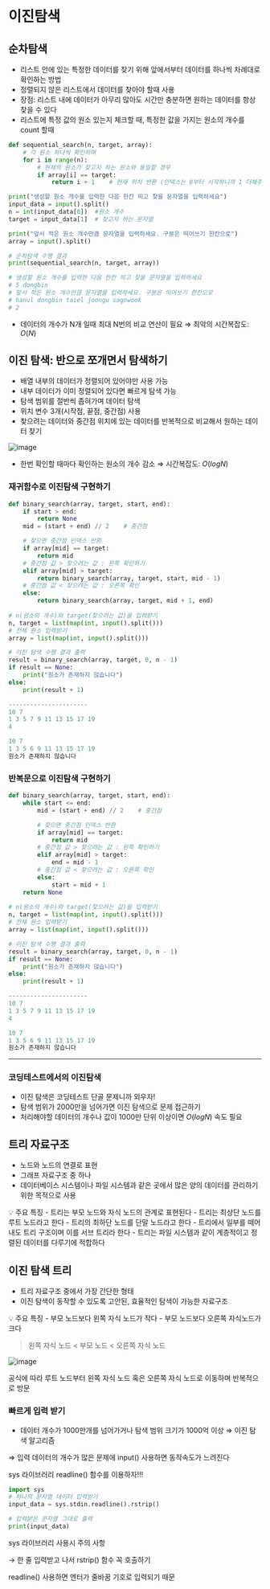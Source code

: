 # 이진탐색

## 순차탐색

- 리스트 안에 있는 특정한 데이터를 찾기 위해 앞에서부터 데이터를 하나씩 차례대로 확인하는 방법
- 정렬되지 않은 리스트에서 데이터를 찾아야 할때 사용
- 장점: 리스트 내에 데이터가 아무리 많아도 시간만 충분하면 원하는 데이터를 항상 찾을 수 있다
- 리스트에 특정 값의 원소 있는지 체크할 때, 특정한 값을 가지는 원소의 개수를 count 할때

```python
def sequential_search(n, target, array):
    # 각 원소 하나씩 확인하며
    for i in range(n):
        # 현재의 원소가 찾고자 하는 원소와 동일할 경우
        if array[i] == target:
            return i + 1    # 현재 위치 반환 (인덱스는 0부터 시작하니까 1 더해주기)

print("생성할 원소 개수를 입력한 다음 한칸 띄고 찾을 문자열을 입력하세요")
input_data = input().split()
n = int(input_data[0])  #원소 개수
target = input_data[1]  # 찾고자 하는 문자열

print("앞서 적은 원소 개수만큼 문자열을 입력하세요. 구분은 띄어쓰기 한칸으로")
array = input().split()

# 순차탐색 수행 결과 
print(sequential_search(n, target, array))

# 생성할 원소 개수를 입력한 다음 한칸 띄고 찾을 문자열을 입력하세요
# 5 dongbin
# 앞서 적은 원소 개수만큼 문자열을 입력하세요. 구분은 띄어쓰기 한칸으로
# hanul dongbin taiel joongu sagnwook
# 2
```

- 데이터의 개수가 N개 일때 최대 N번의 비교 연산이 필요 ⇒ 최악의 시간복잡도: $O(N)$

## 이진 탐색: 반으로 쪼개면서 탐색하기

- 배열 내부의 데이터가 정렬되어 있어야만 사용 가능
- 내부 데이터가 이미 정렬되어 있다면 빠르게 탐색 가능
- 탐색 범위를 절반씩 좁혀가며 데이터 탐색
- 위치 변수 3개(시작점, 끝점, 중간점) 사용
- 찾으려는 데이터와 중간점 위치에 있는 데이터를 반복적으로 비교해서 원하는 데이터 찾기

![image](https://github.com/SujinKim1127/Algorithm/assets/58413633/49f1b569-c276-48b4-b814-0dc84ca85b81)

- 한번 확인할 때마다 확인하는 원소의 개수 감소 ⇒ 시간복잡도: $O(logN)$

### 재귀함수로 이진탐색 구현하기

```python
def binary_search(array, target, start, end):
    if start > end:
        return None
    mid = (start + end) // 2    # 중간점

    # 찾으면 중간점 인덱스 반환
    if array[mid] == target:
        return mid
    # 중간점 값 > 찾으려는 값 : 왼쪽 확인하기
    elif array[mid] > target:
        return binary_search(array, target, start, mid - 1)
    # 중간점 값 < 찾으려는 값 : 오른쪽 확인
    else:
        return binary_search(array, target, mid + 1, end)
    
# n(원소의 개수)와 target(찾으려는 값)을 입력받기
n, target = list(map(int, input().split()))
# 전체 원소 입력받기
array = list(map(int, input().split()))

# 이진 탐색 수행 결과 출력
result = binary_search(array, target, 0, n - 1)
if result == None:
    print("원소가 존재하지 않습니다")
else: 
    print(result + 1)

----------------------
10 7
1 3 5 7 9 11 13 15 17 19
4

10 7
1 3 5 6 9 11 13 15 17 19
원소가 존재하지 않습니다
```

### 반복문으로 이진탐색 구현하기

```python
def binary_search(array, target, start, end):
    while start <= end:
        mid = (start + end) // 2    # 중간점

        # 찾으면 중간점 인덱스 반환
        if array[mid] == target:
            return mid
        # 중간점 값 > 찾으려는 값 : 왼쪽 확인하기
        elif array[mid] > target:
            end = mid - 1
        # 중간점 값 < 찾으려는 값 : 오른쪽 확인
        else:
            start = mid + 1
    return None
    
# n(원소의 개수)와 target(찾으려는 값)을 입력받기
n, target = list(map(int, input().split()))
# 전체 원소 입력받기
array = list(map(int, input().split()))

# 이진 탐색 수행 결과 출력
result = binary_search(array, target, 0, n - 1)
if result == None:
    print("원소가 존재하지 않습니다")
else: 
    print(result + 1)

----------------------
10 7
1 3 5 7 9 11 13 15 17 19
4

10 7
1 3 5 6 9 11 13 15 17 19
원소가 존재하지 않습니다
```

---

### 코딩테스트에서의 이진탐색

- 이진 탐색은 코딩테스트 단골 문제니까 외우자!
- 탐색 범위가 2000만을 넘어가면 이진 탐색으로 문제 접근하기
- 처리해야할 데이터의 개수나 값이 1000만 단위 이상이면 $O(logN)$ 속도 필요

## 트리 자료구조

- 노드와 노드의 연결로 표현
- 그래프 자료구조 중 하나
- 데이터베이스 시스템이나 파일 시스템과 같은 곳에서 많은 양의 데이터를 관리하기 위한 목적으로 사용

<aside>
💡 주요 특징
- 트리는 부모 노드와 자식 노드의 관계로 표현된다
- 트리는 최상단 노드를 루트 노드라고 한다
- 트리의 최하단 노드를 단말 노드라고 한다
- 트리에서 일부를 떼어내도 트리 구조이며 이를 서브 트리라 한다
- 트리는 파일 시스템과 같이 계층적이고 정렬된 데이터를 다루기에 적합하다

</aside>

## 이진 탐색 트리

- 트리 자료구조 중에서 가장 간단한 형태
- 이진 탐색이 동작할 수 있도록 고안된, 효율적인 탐색이 가능한 자료구조

<aside>
💡 주요 특징
- 부모 노드보다 왼쪽 자식 노드가 작다
- 부모 노드보다 오른쪽 자식노드가 크다

</aside>

> 왼쪽 자식 노드 < 부모 노드 < 오른쪽 자식 노드
> 

![image](https://github.com/SujinKim1127/Algorithm/assets/58413633/d549a0e6-386d-4982-a30c-2bb7bb588369)

공식에 따라 루트 노드부터 왼쪽 자식 노드 혹은 오른쪽 자식 노드로 이동하며 반복적으로 방문

### 빠르게 입력 받기

- 데이터 개수가 1000만개를 넘어가거나 탐색 범위 크기가 1000억 이상 ⇒ 이진 탐색 알고리즘

⇒ 입력 데이터의 개수가 많은 문제에 input() 사용하면 동작속도가 느려진다

sys 라이브러리 readline() 함수를 이용하자!!!

```python
import sys
# 하나의 문자열 데이터 입력받기
input_data = sys.stdin.readline().rstrip()

# 입력받은 문자열 그대로 출력
print(input_data)
```

sys 라이브러리 사용시 주의 사항

→ 한 줄 입력받고 나서 rstrip() 함수 꼭 호출하기

readline() 사용하면 엔터가 줄바꿈 기호로 입력되기 때문

